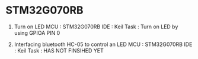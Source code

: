 # STM32G070RB
1. Turn on LED
   MCU : STM32G070RB
   IDE : Keil
   Task : Turn on LED by using GPIOA PIN 0

2. Interfacing bluetooth HC-05 to control an LED
   MCU : STM32G070RB
   IDE : Keil
   Task : HAS NOT FINSIHED YET
